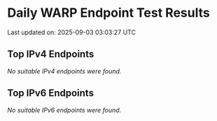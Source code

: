 # Daily WARP Endpoint Test Results

Last updated on: 2025-09-03 03:03:27 UTC

## Top IPv4 Endpoints

*No suitable IPv4 endpoints were found.*


## Top IPv6 Endpoints

*No suitable IPv6 endpoints were found.*

